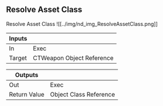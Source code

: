 ## Resolve Asset Class
Resolve Asset Class
![[../img/nd_img_ResolveAssetClass.png]]

|Inputs||
|--|--|
| In | Exec |
| Target | CTWeapon Object Reference |

|Outputs||
|--|--|
| Out | Exec |
| Return Value | Object Class Reference |
